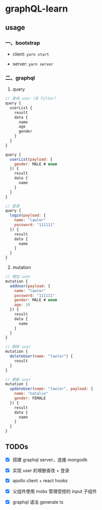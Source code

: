 # graphQL-learn

## usage

### 一、bootstrap

- client: `yarn start`

- server: `yarn server`

### 二、graphql

1. query

```js
// 查询 user（含 filter）
query {
  userList {
    result
    data {
      name
      age
      gender
    }
  }
}

query {
  userList(payload: {
    gender: MALE # enum
  }) {
    result
    data {
      name
    }
  }
}

// 登录
query {
  login(payload: {
    name: "lawler"
    password: "111111"
  }) {
    result
    data {
      name
    }
  }
}
```

2. mutation

```js
// 增加 user
mutation {
  addUser(payload: {
    name: "lawler"
    password: "111111"
    gender: MALE # enum
    age: 10
  }) {
    result
    data {
      name
    }
  }
}

// 删除 user
mutation {
  deleteUser(name: "lawler") {
    result
  }
}

// 更新 user
mutation {
  updateUser(name: "lawler", payload: {
    name: "natalie"
    gender: FEMALE
  }) {
    result
    data {
      name
    }
  }
}
```

## TODOs

- [x] 搭建 graphql server，连接 mongodb

- [x] 实现 user 的增删查改 + 登录

- [x] apollo client + react hooks

- [x] 父组件使用 mobx 管理受控的 input 子组件

- [x] graphql 语法 generate ts
